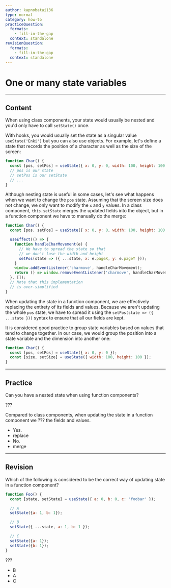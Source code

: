 ```yaml
---
author: kapnobatai136
type: normal
category: how-to
practiceQuestion:
  formats:
    - fill-in-the-gap
  context: standalone
revisionQuestion:
  formats:
    - fill-in-the-gap
  context: standalone
---
```


# One or many state variables


---

## Content

When using class components, your state would usually be nested and you'd only have to call `setState()` once. 

With hooks, you would usually set the state as a singular value `useState('Enki')` but you can also use objects. For example, let's define a state that records the position of a character as well as the size of the screen:

```js
function Char() {
  const [pos, setPos] = useState({ x: 0, y: 0, width: 100, height: 100 });
  // pos is our state
  // setPos is our setState
  // ...
}
```

Although nesting state is useful in some cases, let's see what happens when we want to change the `pos` state. Assuming that the screen size does not change, we only want to modify the `x` and `y` values. In a class component, `this.setState` merges the updated fields into the object, but in a function component we have to manually do the merge:

```js
function Char() {
  const [pos, setPos] = useState({ x: 0, y: 0, width: 100, height: 100 });

  useEffect(() => {
    function handleCharMovement(e) {
      // We have to spread the state so that
      // we don't lose the width and height
      setPos(state => ({ ...state, x: e.pageX, y: e.pageY }));
    }
    window.addEventListener('charmove', handleCharMovement);
    return () => window.removeEventListener('charmove', handleCharMovement);
  }, []);
  // Note that this implementation
  // is over-simplified
}
```

When updating the state in a function component, we are effectively replacing the entirety of its fields and values. Because we aren't updating the whole `pos` state, we have to spread it using the `setPos(state => ({ ...state }))` syntax to ensure that all our fields are kept.

It is considered good practice to group state variables based on values that tend to change together. In our case, we would group the position into a state variable and the dimension into another one:

```js
function Char() {
  const [pos, setPos] = useState({ x: 0, y: 0 });
  const [size, setSize] = useState({ width: 100, height: 100 });
}
```


---

## Practice

Can you have a nested state when using function components?

???

Compared to class components, when updating the state in a function component we ??? the fields and values.

- Yes.
- replace
- No.
- merge


---

## Revision

Which of the following is considered to be the correct way of updating state in a function component?

```js
function Foo() {
  const [state, setState] = useState({ a: 0, b: 0, c: 'foobar' });

  // A
  setState({a: 1, b: 1});

  // B
  setState({ ...state, a: 1, b: 1 });

  // C
  setState({a: 1});
  setState({b: 1});
}
```

???

- B
- A
- C
